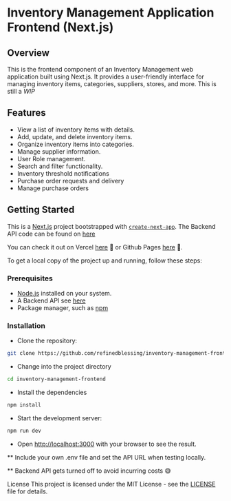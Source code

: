 # Inventory Management Application Frontend (Next.js)

## Overview

This is the frontend component of an Inventory Management web application built using Next.js. It provides a user-friendly interface for managing inventory items, categories, suppliers, stores, and more. This is still a _WIP_

## Features

- View a list of inventory items with details.
- Add, update, and delete inventory items.
- Organize inventory items into categories.
- Manage supplier information.
- User Role management.
- Search and filter functionality.
- Inventory threshold notifications
- Purchase order requests and delivery
- Manage purchase orders

## Getting Started

This is a [Next.js](https://nextjs.org/) project bootstrapped with [`create-next-app`](https://github.com/vercel/next.js/tree/canary/packages/create-next-app). The Backend API code can be found on [here](https://github.com/refinedblessing/inventory-management)

You can check it out on Vercel [here](https://inventory-management-frontend-liart.vercel.app/) 👀 or Github Pages [here](https://refinedblessing.github.io/inventory-management-frontend/) 👀.

To get a local copy of the project up and running, follow these steps:

### Prerequisites

- [Node.js](https://nodejs.org/) installed on your system.
- A Backend API see [here](https://github.com/refinedblessing/inventory-management)
- Package manager, such as [npm](https://www.npmjs.com/)

### Installation

- Clone the repository:

```bash
git clone https://github.com/refinedblessing/inventory-management-frontend.git
```

- Change into the project directory

```bash
cd inventory-management-frontend
```

- Install the dependencies

```bash
npm install
```

- Start the development server:

```bash
npm run dev
```

- Open [http://localhost:3000](http://localhost:3000) with your browser to see the result.

\*\* Include your own .env file and set the API URL when testing locally.

\*\* Backend API gets turned off to avoid incurring costs 😅

License
This project is licensed under the MIT License - see the [LICENSE](https://chat.openai.com/c/LICENSE) file for details.
